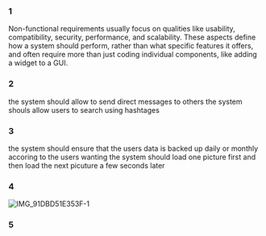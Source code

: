 ### 1
Non-functional requirements usually focus on qualities like usability, compatibility, security, performance, and scalability. These aspects define how a system should perform, rather than what specific features it offers, and often require more than just coding individual components, like adding a widget to a GUI.

### 2
the system should allow to send direct messages to others
the system shouls allow users to search using hashtages

### 3
the system should ensure that the users data is backed up daily or monthly accoring to the users wanting
the system should load one picture first and then load the next picuture a few seconds later

### 4
![IMG_91DBD51E353F-1](https://github.com/user-attachments/assets/f0d76c6c-df2f-4c38-abff-fc24e26b1bec)

### 5

